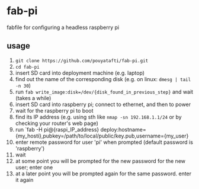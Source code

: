 # fab-pi

fabfile for configuring a headless raspberry pi

## usage

1. `git clone https://github.com/pouyatafti/fab-pi.git`
2. `cd fab-pi`
3. insert SD card into deployment machine (e.g. laptop)
4. find out the name of the corresponding disk (e.g. on linux: `dmesg | tail -n 30`)
5. run `fab write_image:disk=/dev/{disk_found_in_previous_step}` and wait (takes a while)
6. insert SD card into raspberry pi; connect to ethernet, and then to power
7. wait for the raspberry pi to boot
8. find its IP address (e.g. using sth like `nmap -sn 192.168.1.1/24` or by checking your router's web page)
9. run `fab -H pi@{raspi_IP_address} deploy:hostname={my_hosti},pubkey=/path/to/local/public/key.pub,username={my_user}
10. enter remote password for user 'pi' when prompted (default password is 'raspberry')
11. wait
12. at some point you will be prompted for the new password for the new user; enter one
13. at a later point you will be prompted again for the same password.  enter it again
